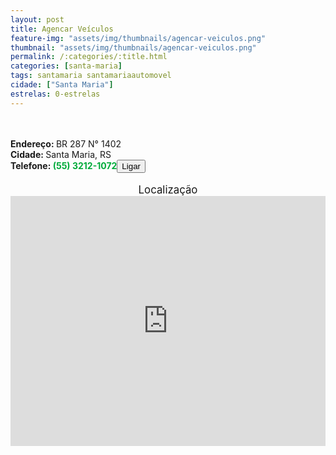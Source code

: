 ```yaml
---
layout: post
title: Agencar Veículos
feature-img: "assets/img/thumbnails/agencar-veiculos.png"
thumbnail: "assets/img/thumbnails/agencar-veiculos.png"
permalink: /:categories/:title.html
categories: [santa-maria]
tags: santamaria santamariaautomovel
cidade: ["Santa Maria"]
estrelas: 0-estrelas
---	
```

<!-- more --><br />
<br/>
<b>Endereço: </b>BR 287 N° 1402<br />
<b>Cidade: </b>Santa Maria, RS<br />
<b>Telefone: <span style="color: #00ab3a;">(55) 3212-1072</span><a href="tel:5532121072"><button class="ligar">Ligar</button></a></b><br />
<br />
<div style="font-size: larger; text-align: center;">
Localização</div>
<iframe src="https://www.google.com/maps/embed?pb=!1m18!1m12!1m3!1d3465.4571053503537!2d-53.74407778530391!3d-29.706515722600386!2m3!1f0!2f0!3f0!3m2!1i1024!2i768!4f13.1!3m3!1m2!1s0x9503ca0b4f6baab9%3A0x1d9ce5c23c8cd2ed!2sBR-287%2C+1402+-+Cerrito%2C+Santa+Maria+-+RS!5e0!3m2!1spt-BR!2sbr!4v1524283195338" width="100%" height="400" frameborder="0" style="border:0" allowfullscreen></iframe>
